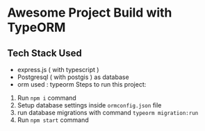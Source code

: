 # Awesome Project Build with TypeORM

## Tech Stack Used
 - express.js ( with typescript )
 - Postgresql ( with postgis ) as database
 - orm used : typeorm 
Steps to run this project:

1. Run `npm i` command
2. Setup database settings inside `ormconfig.json` file
3. run database migrations with command
    `typeorm migration:run` 
4. Run `npm start` command

